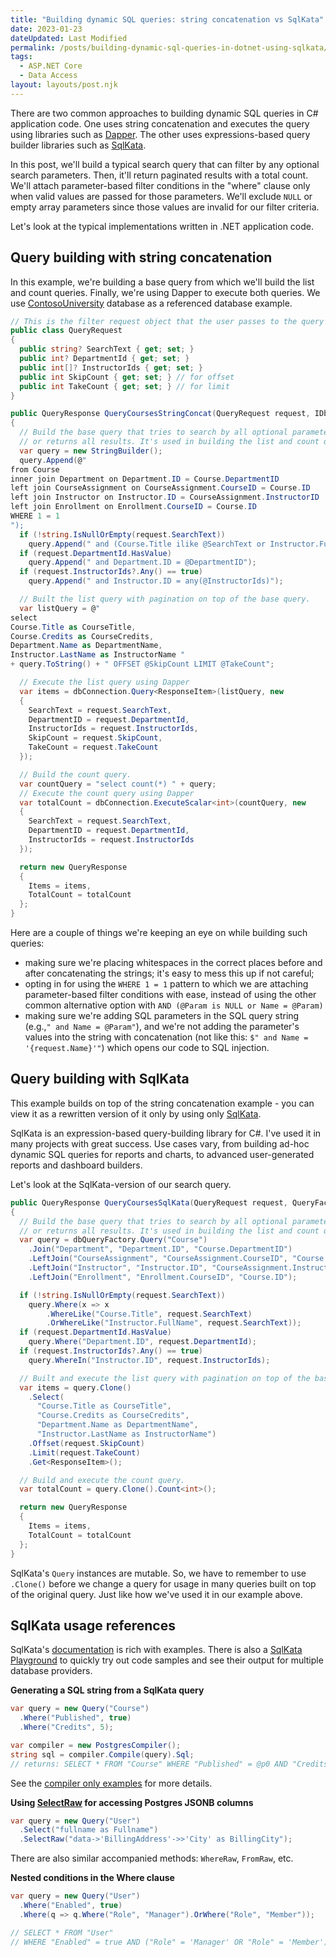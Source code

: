 ```yaml
---
title: "Building dynamic SQL queries: string concatenation vs SqlKata"
date: 2023-01-23
dateUpdated: Last Modified
permalink: /posts/building-dynamic-sql-queries-in-dotnet-using-sqlkata/
tags:
  - ASP.NET Core
  - Data Access
layout: layouts/post.njk
---
```


There are two common approaches to building dynamic SQL queries in C# application code. One uses string concatenation and executes the query using libraries such as [Dapper](https://github.com/DapperLib/Dapper/blob/main/Readme.md). The other uses expressions-based query builder libraries such as [SqlKata](https://sqlkata.com/).

In this post, we'll build a typical search query that can filter by any optional search parameters. Then, it'll return paginated results with a total count. We'll attach parameter-based filter conditions in the "where" clause only when valid values are passed for those parameters. We'll exclude `NULL` or empty array parameters since those values are invalid for our filter criteria.

Let's look at the typical implementations written in .NET application code.

## Query building with string concatenation

In this example, we're building a base query from which we'll build the list and count queries. Finally, we're using Dapper to execute both queries. We use [ContosoUniversity](https://learn.microsoft.com/en-us/aspnet/core/data/ef-mvc/complex-data-model/_static/diagram.png?view=aspnetcore-7.0) database as a referenced database example.

```csharp
// This is the filter request object that the user passes to the query
public class QueryRequest
{
  public string? SearchText { get; set; }
  public int? DepartmentId { get; set; }
  public int[]? InstructorIds { get; set; }
  public int SkipCount { get; set; } // for offset
  public int TakeCount { get; set; } // for limit
}

public QueryResponse QueryCoursesStringConcat(QueryRequest request, IDbConnection dbConnection)
{
  // Build the base query that tries to search by all optional parameters if provided,
  // or returns all results. It's used in building the list and count queries bellow.
  var query = new StringBuilder();
  query.Append(@"
from Course
inner join Department on Department.ID = Course.DepartmentID
left join CourseAssignment on CourseAssignment.CourseID = Course.ID
left join Instructor on Instructor.ID = CourseAssignment.InstructorID
left join Enrollment on Enrollment.CourseID = Course.ID
WHERE 1 = 1
");
  if (!string.IsNullOrEmpty(request.SearchText))
    query.Append(" and (Course.Title ilike @SearchText or Instructor.FullName ilike @SearchText)");
  if (request.DepartmentId.HasValue)
    query.Append(" and Department.ID = @DepartmentID");
  if (request.InstructorIds?.Any() == true)
    query.Append(" and Instructor.ID = any(@InstructorIds)");

  // Built the list query with pagination on top of the base query.
  var listQuery = @"
select 
Course.Title as CourseTitle,
Course.Credits as CourseCredits,
Department.Name as DepartmentName,
Instructor.LastName as InstructorName "
+ query.ToString() + " OFFSET @SkipCount LIMIT @TakeCount";

  // Execute the list query using Dapper
  var items = dbConnection.Query<ResponseItem>(listQuery, new
  {
    SearchText = request.SearchText,
    DepartmentID = request.DepartmentId,
    InstructorIds = request.InstructorIds,
    SkipCount = request.SkipCount,
    TakeCount = request.TakeCount
  });

  // Build the count query.
  var countQuery = "select count(*) " + query;
  // Execute the count query using Dapper
  var totalCount = dbConnection.ExecuteScalar<int>(countQuery, new
  {
    SearchText = request.SearchText,
    DepartmentID = request.DepartmentId,
    InstructorIds = request.InstructorIds
  });

  return new QueryResponse
  {
    Items = items,
    TotalCount = totalCount
  };
}
```

Here are a couple of things we're keeping an eye on while building such queries:
- making sure we're placing whitespaces in the correct places before and after concatenating the strings; it's easy to mess this up if not careful;
- opting in for using the `WHERE 1 = 1` pattern to which we are attaching parameter-based filter conditions with ease, instead of using the other common alternative option with `AND (@Param is NULL or Name = @Param)`
- making sure we're adding SQL parameters in the SQL query string (e.g.,`" and Name = @Param"`), and we're not adding the parameter's values into the string with concatenation (not like this: `$" and Name = '{request.Name}'"`) which opens our code to SQL injection.

## Query building with SqlKata

This example builds on top of the string concatenation example - you can view it as a rewritten version of it only by using only [SqlKata](https://sqlkata.com/).

SqlKata is an expression-based query-building library for C#. I've used it in many projects with great success. Use cases vary, from building ad-hoc dynamic SQL queries for reports and charts, to advanced user-generated reports and dashboard builders.

Let's look at the SqlKata-version of our search query.

```csharp
public QueryResponse QueryCoursesSqlKata(QueryRequest request, QueryFactory dbQueryFactory)
{
  // Build the base query that tries to search by all optional parameters if provided,
  // or returns all results. It's used in building the list and count queries bellow.
  var query = dbQueryFactory.Query("Course")
    .Join("Department", "Department.ID", "Course.DepartmentID")
    .LeftJoin("CourseAssignment", "CourseAssignment.CourseID", "Course.ID")
    .LeftJoin("Instructor", "Instructor.ID", "CourseAssignment.InstructorID")
    .LeftJoin("Enrollment", "Enrollment.CourseID", "Course.ID");

  if (!string.IsNullOrEmpty(request.SearchText))
    query.Where(x => x
        .WhereLike("Course.Title", request.SearchText)
        .OrWhereLike("Instructor.FullName", request.SearchText));
  if (request.DepartmentId.HasValue)
    query.Where("Department.ID", request.DepartmentId);
  if (request.InstructorIds?.Any() == true)
    query.WhereIn("Instructor.ID", request.InstructorIds);

  // Built and execute the list query with pagination on top of the base query.
  var items = query.Clone()
    .Select(
      "Course.Title as CourseTitle",
      "Course.Credits as CourseCredits",
      "Department.Name as DepartmentName",
      "Instructor.LastName as InstructorName")
    .Offset(request.SkipCount)
    .Limit(request.TakeCount)
    .Get<ResponseItem>();

  // Build and execute the count query.
  var totalCount = query.Clone().Count<int>();

  return new QueryResponse
  {
    Items = items,
    TotalCount = totalCount
  };
}
```

SqlKata's `Query` instances are mutable. So, we have to remember to use `.Clone()` before we change a query for usage in many queries built on top of the original query. Just like how we've used it in our example above.

## SqlKata usage references

SqlKata's [documentation](https://sqlkata.com/docs) is rich with examples. There is also a [SqlKata Playground](https://sqlkata.com/playground) to quickly try out code samples and see their output for multiple database providers.

**Generating a SQL string from a SqlKata query**
```csharp
var query = new Query("Course")
  .Where("Published", true)
  .Where("Credits", 5);

var compiler = new PostgresCompiler();
string sql = compiler.Compile(query).Sql;
// returns: SELECT * FROM "Course" WHERE "Published" = @p0 AND "Credits" = @p1
```
See the [compiler only examples](https://sqlkata.com/docs/#compile-only-example) for more details.

**Using [SelectRaw](https://sqlkata.com/docs/select#raw) for accessing Postgres JSONB columns**
```csharp
var query = new Query("User")
  .Select("fullname as Fullname")
  .SelectRaw("data->'BillingAddress'->>'City' as BillingCity");
```
There are also similar accompanied methods: `WhereRaw`, `FromRaw`, etc.

**Nested conditions in the Where clause**
```csharp
var query = new Query("User")
  .Where("Enabled", true)
  .Where(q => q.Where("Role", "Manager").OrWhere("Role", "Member"));

// SELECT * FROM "User" 
// WHERE "Enabled" = true AND ("Role" = 'Manager' OR "Role" = 'Member')
```
